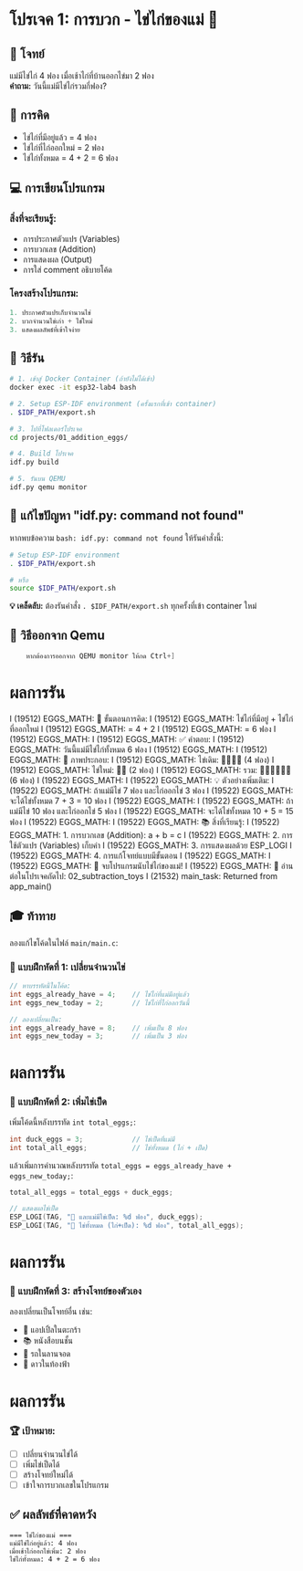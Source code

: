 # โปรเจค 1: การบวก - ไข่ไก่ของแม่ 🥚

## 🎯 โจทย์
แม่มีไข่ไก่ 4 ฟอง เมื่อเช้าไก่ที่บ้านออกไข่มา 2 ฟอง  
**คำถาม:** วันนี้แม่มีไข่ไก่รวมกี่ฟอง?

## 🧮 การคิด
- ไข่ไก่ที่มีอยู่แล้ว = 4 ฟอง
- ไข่ไก่ที่ไก่ออกใหม่ = 2 ฟอง
- ไข่ไก่ทั้งหมด = 4 + 2 = 6 ฟอง

## 💻 การเขียนโปรแกรม

### สิ่งที่จะเรียนรู้:
- การประกาศตัวแปร (Variables)
- การบวกเลข (Addition)
- การแสดงผล (Output)
- การใส่ comment อธิบายโค้ด

### โครงสร้างโปรแกรม:
```c
1. ประกาศตัวแปรเก็บจำนวนไข่
2. บวกจำนวนไข่เก่า + ไข่ใหม่
3. แสดงผลลัพธ์ที่เข้าใจง่าย
```

## 🚀 วิธีรัน

```bash
# 1. เข้าสู่ Docker Container (ถ้ายังไม่ได้เข้า)
docker exec -it esp32-lab4 bash

# 2. Setup ESP-IDF environment (ครั้งแรกที่เข้า container)
. $IDF_PATH/export.sh

# 3. ไปที่โฟลเดอร์โปรเจค
cd projects/01_addition_eggs/

# 4. Build โปรเจค
idf.py build

# 5. รันบน QEMU
idf.py qemu monitor
```

## 🔧 แก้ไขปัญหา "idf.py: command not found"

หากพบข้อความ `bash: idf.py: command not found` ให้รันคำสั่งนี้:

```bash
# Setup ESP-IDF environment
. $IDF_PATH/export.sh

# หรือ
source $IDF_PATH/export.sh
```

**💡 เคล็ดลับ:** ต้องรันคำสั่ง `. $IDF_PATH/export.sh` ทุกครั้งที่เข้า container ใหม่

## 🚪 วิธีออกจาก Qemu
``` c
    หากต้องการออกจาก QEMU monitor ให้กด Ctrl+]
``` 
# ผลการรัน
I (19512) EGGS_MATH: 🧮 ขั้นตอนการคิด:
I (19512) EGGS_MATH:    ไข่ไก่ที่มีอยู่ + ไข่ไก่ที่ออกใหม่
I (19512) EGGS_MATH:    = 4 + 2
I (19512) EGGS_MATH:    = 6 ฟอง
I (19512) EGGS_MATH: 
I (19512) EGGS_MATH: ✅ คำตอบ:
I (19512) EGGS_MATH:    วันนี้แม่มีไข่ไก่ทั้งหมด 6 ฟอง
I (19512) EGGS_MATH: 
I (19512) EGGS_MATH: 🎨 ภาพประกอบ:
I (19512) EGGS_MATH:    ไข่เดิม: 🥚🥚🥚🥚 (4 ฟอง)
I (19512) EGGS_MATH:    ไข่ใหม่: 🥚🥚 (2 ฟอง)
I (19512) EGGS_MATH:    รวม:    🥚🥚🥚🥚🥚🥚 (6 ฟอง)
I (19522) EGGS_MATH: 
I (19522) EGGS_MATH: 💡 ตัวอย่างเพิ่มเติม:
I (19522) EGGS_MATH:    ถ้าแม่มีไข่ 7 ฟอง และไก่ออกไข่ 3 ฟอง
I (19522) EGGS_MATH:    จะได้ไข่ทั้งหมด 7 + 3 = 10 ฟอง
I (19522) EGGS_MATH: 
I (19522) EGGS_MATH:    ถ้าแม่มีไข่ 10 ฟอง และไก่ออกไข่ 5 ฟอง
I (19522) EGGS_MATH:    จะได้ไข่ทั้งหมด 10 + 5 = 15 ฟอง
I (19522) EGGS_MATH: 
I (19522) EGGS_MATH: 📚 สิ่งที่เรียนรู้:
I (19522) EGGS_MATH:    1. การบวกเลข (Addition): a + b = c
I (19522) EGGS_MATH:    2. การใช้ตัวแปร (Variables) เก็บค่า
I (19522) EGGS_MATH:    3. การแสดงผลด้วย ESP_LOGI
I (19522) EGGS_MATH:    4. การแก้โจทย์แบบมีขั้นตอน
I (19522) EGGS_MATH: 
I (19522) EGGS_MATH: 🎉 จบโปรแกรมนับไข่ไก่ของแม่!
I (19522) EGGS_MATH: 📖 อ่านต่อในโปรเจคถัดไป: 02_subtraction_toys
I (21532) main_task: Returned from app_main()


## 🎓 ท้าทาย

ลองแก้ไขโค้ดในไฟล์ `main/main.c`:

### 📝 แบบฝึกหัดที่ 1: เปลี่ยนจำนวนไข่
```c
// หาบรรทัดนี้ในโค้ด:
int eggs_already_have = 4;    // ไข่ไก่ที่แม่มีอยู่แล้ว
int eggs_new_today = 2;       // ไข่ไก่ที่ไก่ออกวันนี้

// ลองเปลี่ยนเป็น:
int eggs_already_have = 8;    // เพิ่มเป็น 8 ฟอง
int eggs_new_today = 3;       // เพิ่มเป็น 3 ฟอง
```
# ผลการรัน

### 📝 แบบฝึกหัดที่ 2: เพิ่มไข่เป็ด
เพิ่มโค้ดนี้หลังบรรทัด `int total_eggs;`:
```c
int duck_eggs = 3;            // ไข่เป็ดที่แม่มี
int total_all_eggs;           // ไข่ทั้งหมด (ไก่ + เป็ด)
```

แล้วเพิ่มการคำนวณหลังบรรทัด `total_eggs = eggs_already_have + eggs_new_today;`:
```c
total_all_eggs = total_eggs + duck_eggs;

// แสดงผลไข่เป็ด
ESP_LOGI(TAG, "🦆 และแม่มีไข่เป็ด: %d ฟอง", duck_eggs);
ESP_LOGI(TAG, "🥚 ไข่ทั้งหมด (ไก่+เป็ด): %d ฟอง", total_all_eggs);
```
# ผลการรัน

### 📝 แบบฝึกหัดที่ 3: สร้างโจทย์ของตัวเอง
ลองเปลี่ยนเป็นโจทย์อื่น เช่น:
- 🍎 แอปเปิ้ลในตะกร้า
- 📚 หนังสือบนชั้น  
- 🚗 รถในลานจอด
- 🌟 ดาวในท้องฟ้า
# ผลการรัน

### 🏆 เป้าหมาย:
- [ ] เปลี่ยนจำนวนไข่ได้
- [ ] เพิ่มไข่เป็ดได้  
- [ ] สร้างโจทย์ใหม่ได้
- [ ] เข้าใจการบวกเลขในโปรแกรม

## ✅ ผลลัพธ์ที่คาดหวัง

```
=== ไข่ไก่ของแม่ ===
แม่มีไข่ไก่อยู่แล้ว: 4 ฟอง
เมื่อเช้าไก่ออกไข่เพิ่ม: 2 ฟอง
ไข่ไก่ทั้งหมด: 4 + 2 = 6 ฟอง
```
